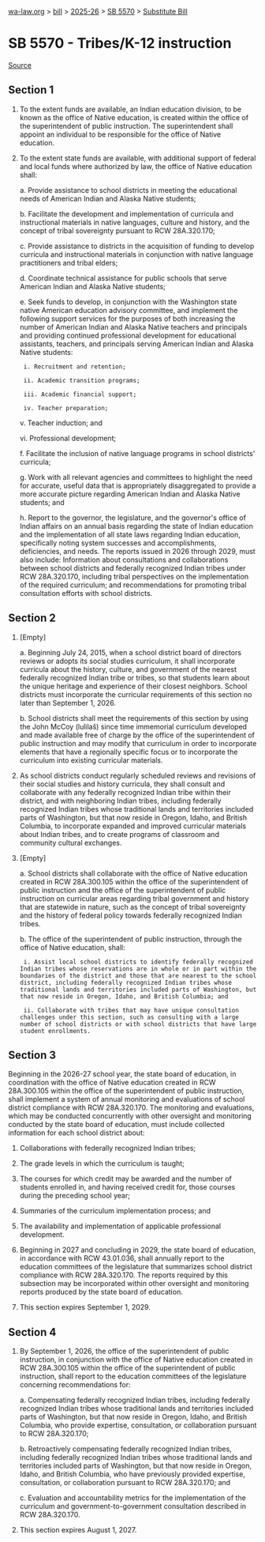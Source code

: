 [wa-law.org](/) > [bill](/bill/) > [2025-26](/bill/2025-26/) > [SB 5570](/bill/2025-26/sb/5570/) > [Substitute Bill](/bill/2025-26/sb/5570/S/)

# SB 5570 - Tribes/K-12 instruction

[Source](http://lawfilesext.leg.wa.gov/biennium/2025-26/Pdf/Bills/Senate%20Bills/5570-S.pdf)

## Section 1
1. To the extent funds are available, an Indian education division, to be known as the office of Native education, is created within the office of the superintendent of public instruction. The superintendent shall appoint an individual to be responsible for the office of Native education.

2. To the extent state funds are available, with additional support of federal and local funds where authorized by law, the office of Native education shall:

    a. Provide assistance to school districts in meeting the educational needs of American Indian and Alaska Native students;

    b. Facilitate the development and implementation of curricula and instructional materials in native languages, culture and history, and the concept of tribal sovereignty pursuant to RCW 28A.320.170;

    c. Provide assistance to districts in the acquisition of funding to develop curricula and instructional materials in conjunction with native language practitioners and tribal elders;

    d. Coordinate technical assistance for public schools that serve American Indian and Alaska Native students;

    e. Seek funds to develop, in conjunction with the Washington state native American education advisory committee, and implement the following support services for the purposes of both increasing the number of American Indian and Alaska Native teachers and principals and providing continued professional development for educational assistants, teachers, and principals serving American Indian and Alaska Native students:

        i. Recruitment and retention;

        ii. Academic transition programs;

        iii. Academic financial support;

        iv. Teacher preparation;

    v. Teacher induction; and

    vi. Professional development;

    f. Facilitate the inclusion of native language programs in school districts' curricula;

    g. Work with all relevant agencies and committees to highlight the need for accurate, useful data that is appropriately disaggregated to provide a more accurate picture regarding American Indian and Alaska Native students; and

    h. Report to the governor, the legislature, and the governor's office of Indian affairs on an annual basis regarding the state of Indian education and the implementation of all state laws regarding Indian education, specifically noting system successes and accomplishments, deficiencies, and needs. The reports issued in 2026 through 2029, must also include: Information about consultations and collaborations between school districts and federally recognized Indian tribes under RCW 28A.320.170, including tribal perspectives on the implementation of the required curriculum; and recommendations for promoting tribal consultation efforts with school districts.

## Section 2
1. [Empty]

    a. Beginning July 24, 2015, when a school district board of directors reviews or adopts its social studies curriculum, it shall incorporate curricula about the history, culture, and government of the nearest federally recognized Indian tribe or tribes, so that students learn about the unique heritage and experience of their closest neighbors. School districts must incorporate the curricular requirements of this section no later than September 1, 2026.

    b. School districts shall meet the requirements of this section by using the John McCoy (lulilaš) since time immemorial curriculum developed and made available free of charge by the office of the superintendent of public instruction and may modify that curriculum in order to incorporate elements that have a regionally specific focus or to incorporate the curriculum into existing curricular materials.

2. As school districts conduct regularly scheduled reviews and revisions of their social studies and history curricula, they shall consult and collaborate with any federally recognized Indian tribe within their district, and with neighboring Indian tribes, including federally recognized Indian tribes whose traditional lands and territories included parts of Washington, but that now reside in Oregon, Idaho, and British Columbia, to incorporate expanded and improved curricular materials about Indian tribes, and to create programs of classroom and community cultural exchanges.

3. [Empty]

    a. School districts shall collaborate with the office of Native education created in RCW 28A.300.105 within the office of the superintendent of public instruction and the office of the superintendent of public instruction on curricular areas regarding tribal government and history that are statewide in nature, such as the concept of tribal sovereignty and the history of federal policy towards federally recognized Indian tribes.

    b. The office of the superintendent of public instruction, through the office of Native education, shall:

        i. Assist local school districts to identify federally recognized Indian tribes whose reservations are in whole or in part within the boundaries of the district and those that are nearest to the school district, including federally recognized Indian tribes whose traditional lands and territories included parts of Washington, but that now reside in Oregon, Idaho, and British Columbia; and

        ii. Collaborate with tribes that may have unique consultation challenges under this section, such as consulting with a large number of school districts or with school districts that have large student enrollments.

## Section 3
Beginning in the 2026-27 school year, the state board of education, in coordination with the office of Native education created in RCW 28A.300.105 within the office of the superintendent of public instruction, shall implement a system of annual monitoring and evaluations of school district compliance with RCW 28A.320.170. The monitoring and evaluations, which may be conducted concurrently with other oversight and monitoring conducted by the state board of education, must include collected information for each school district about:

1. Collaborations with federally recognized Indian tribes;

2. The grade levels in which the curriculum is taught;

3. The courses for which credit may be awarded and the number of students enrolled in, and having received credit for, those courses during the preceding school year;

4. Summaries of the curriculum implementation process; and

5. The availability and implementation of applicable professional development.

6. Beginning in 2027 and concluding in 2029, the state board of education, in accordance with RCW 43.01.036, shall annually report to the education committees of the legislature that summarizes school district compliance with RCW 28A.320.170. The reports required by this subsection may be incorporated within other oversight and monitoring reports produced by the state board of education.

7. This section expires September 1, 2029.

## Section 4
1. By September 1, 2026, the office of the superintendent of public instruction, in conjunction with the office of Native education created in RCW 28A.300.105 within the office of the superintendent of public instruction, shall report to the education committees of the legislature concerning recommendations for:

    a. Compensating federally recognized Indian tribes, including federally recognized Indian tribes whose traditional lands and territories included parts of Washington, but that now reside in Oregon, Idaho, and British Columbia, who provide expertise, consultation, or collaboration pursuant to RCW 28A.320.170;

    b. Retroactively compensating federally recognized Indian tribes, including federally recognized Indian tribes whose traditional lands and territories included parts of Washington, but that now reside in Oregon, Idaho, and British Columbia, who have previously provided expertise, consultation, or collaboration pursuant to RCW 28A.320.170; and

    c. Evaluation and accountability metrics for the implementation of the curriculum and government-to-government consultation described in RCW 28A.320.170.

2. This section expires August 1, 2027.
